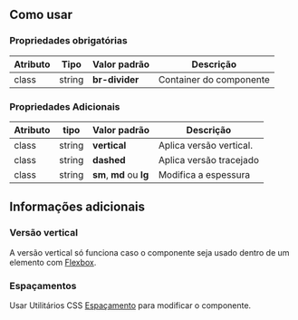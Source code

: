 [version]: # (1.2.0)

## Como usar

### Propriedades obrigatórias

| Atributo | Tipo   | Valor padrão   | Descrição               |
| -------- | ------ | -------------- | ----------------------- |
| class    | string | **br-divider** | Container do componente |

### Propriedades Adicionais

| Atributo | tipo   | Valor padrão             | Descrição               |
| -------- | ------ | ------------------------ | ----------------------- |
| class    | string | **vertical**             | Aplica versão vertical. |
| class    | string | **dashed**               | Aplica versão tracejado |
| class    | string | **sm**, **md** ou **lg** | Modifica a espessura    |

## Informações adicionais

### Versão vertical

A versão vertical só funciona caso o componente seja usado dentro de um elemento com [Flexbox](ds/utilitarios/css/flexbox).

### Espaçamentos

Usar Utilitários CSS [Espaçamento](ds/utilitarios/css/espacamento) para modificar o componente.
